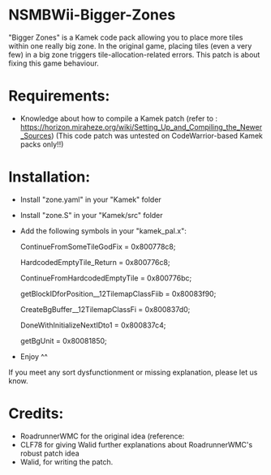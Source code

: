 # NSMBWii-Bigger-Zones
"Bigger Zones" is a Kamek code pack allowing you to place more tiles within one really big zone.
In the original game, placing tiles (even a very few) in a big zone triggers tile-allocation-related errors.
This patch is about fixing this game behaviour.

# Requirements: 

- Knowledge about how to compile a Kamek patch (refer to : https://horizon.miraheze.org/wiki/Setting_Up_and_Compiling_the_Newer_Sources)
(This code patch was untested on CodeWarrior-based Kamek packs only!!)

# Installation:
- Install "zone.yaml" in your "Kamek" folder
- Install "zone.S" in your "Kamek/src" folder
- Add the following symbols in your "kamek_pal.x": 

	ContinueFromSomeTileGodFix = 0x800778c8;

	HardcodedEmptyTile_Return = 0x800776c8;

	ContinueFromHardcodedEmptyTile = 0x800776bc;

	getBlockIDforPosition__12TilemapClassFiib = 0x80083f90;

	CreateBgBuffer__12TilemapClassFi = 0x800837d0;

	DoneWithInitializeNextIDto1 = 0x800837c4;

	getBgUnit = 0x80081850;

- Enjoy ^^

If you meet any sort dysfunctionment or missing explanation, please let us know.

# Credits:
- RoadrunnerWMC for the original idea (reference: 
- CLF78 for giving Walid further explanations about RoadrunnerWMC's robust patch idea
- Walid, for writing the patch.

